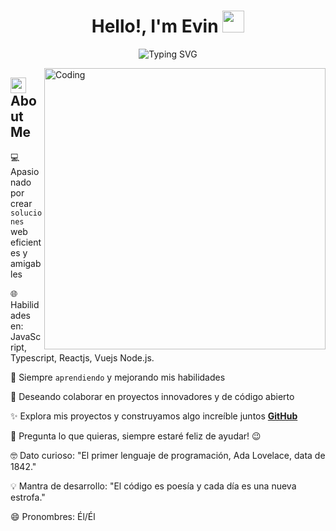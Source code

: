 
<h1 align="center">Hello!, I'm Evin <img src="https://media.giphy.com/media/hvRJCLFzcasrR4ia7z/giphy.gif" width="35"></h1>

<div align="center">
  
![Typing SVG](https://readme-typing-svg.herokuapp.com?font=ROBOT&size=25&color=39FF14&background=000000&center=true&vCenter=true&width=490&lines=%3E+Welcome+to+my+GitHub+profile...!)

</div>

<img align="right" alt="Coding" width="450" src="https://cdn.dribbble.com/users/1162077/screenshots/3848914/programmer.gif">

## <img src="https://c.tenor.com/NCRHhqkXrJYAAAAi/programmers-go-internet.gif" width="25">  <b>About Me</b>

💻 Apasionado por crear `soluciones` web eficientes y amigables

🌐 Habilidades en: JavaScript, Typescript, Reactjs, Vuejs Node.js.

🚀 Siempre `aprendiendo` y mejorando mis habilidades

👯 Deseando colaborar en proyectos innovadores y de código abierto

✨ Explora mis proyectos y construyamos algo increíble juntos **[GitHub](https://github.com/evinlopez90)**

💬 Pregunta lo que quieras, siempre estaré feliz de ayudar! 😉

🤓 Dato curioso: "El primer lenguaje de programación, Ada Lovelace, data de 1842."

💡 Mantra de desarrollo: "El código es poesía y cada día es una nueva estrofa."

😄 Pronombres: Él/Él

